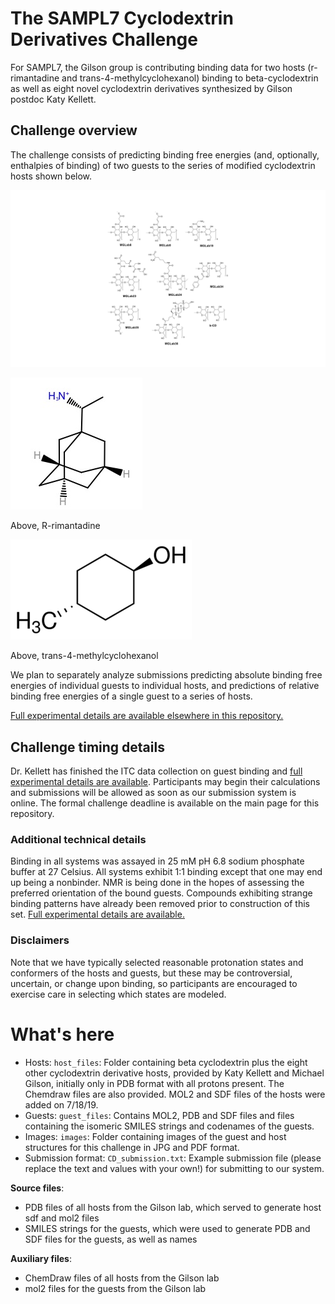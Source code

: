 # The SAMPL7 Cyclodextrin Derivatives Challenge

For SAMPL7, the Gilson group is contributing binding data for two hosts (r-rimantadine and trans-4-methylcyclohexanol) binding to beta-cyclodextrin as well as eight novel cyclodextrin derivatives synthesized by Gilson postdoc Katy Kellett.

## Challenge overview

The challenge consists of predicting binding free energies (and, optionally, enthalpies of binding) of two guests to the series of modified cyclodextrin hosts shown below.

![](images/sampl_host_structures_coded.jpg)

![](images/R_rimantadine.jpg)

Above, R-rimantadine

![](images/trans_4_methylcyclohexanol.png)

Above, trans-4-methylcyclohexanol

We plan to separately analyze submissions predicting absolute binding free energies of individual guests to individual hosts, and predictions of relative binding free energies of a single guest to a series of hosts.

[Full experimental details are available elsewhere in this repository.](../../host_guest_description.md)

## Challenge timing details

Dr. Kellett has finished the ITC data collection on guest binding and [full experimental details are available](../../host_guest_description.md). Participants may begin their calculations and submissions will be allowed as soon as our submission system is online. The formal challenge deadline is available on the main page for this repository.

### Additional technical details

Binding in all systems was assayed in 25 mM pH 6.8 sodium phosphate buffer at 27 Celsius. All systems exhibit 1:1 binding except that one may end up being a nonbinder. NMR is being done in the hopes of assessing the preferred orientation of the bound guests.
Compounds exhibiting strange binding patterns have already been removed prior to construction of this set.
[Full experimental details are available.](../host_guest_description.md)

### Disclaimers

Note that we have typically selected reasonable protonation states and conformers of the hosts and guests, but these may be controversial, uncertain, or change upon binding, so participants are encouraged to exercise care in selecting which states are modeled.

# What's here

- Hosts: `host_files`: Folder containing beta cyclodextrin plus the eight other cyclodextrin derivative hosts, provided by Katy Kellett and Michael Gilson, initially only in PDB format with all protons present. The Chemdraw files are also provided. MOL2 and SDF files of the hosts were added on 7/18/19.
- Guests: `guest_files`: Contains MOL2, PDB and SDF files and files containing the isomeric SMILES strings and codenames of the guests.
- Images: `images`: Folder containing images of the guest and host structures for this challenge in JPG and PDF format.
- Submission format: `CD_submission.txt`: Example submission file (please replace the text and values with your own!) for submitting to our system.

**Source files**:
- PDB files of all hosts from the Gilson lab, which served to generate host sdf and mol2 files
- SMILES strings for the guests, which were used to generate PDB and SDF files for the guests, as well as names

**Auxiliary files**:
- ChemDraw files of all hosts from the Gilson lab
- mol2 files for the guests from the Gilson lab
